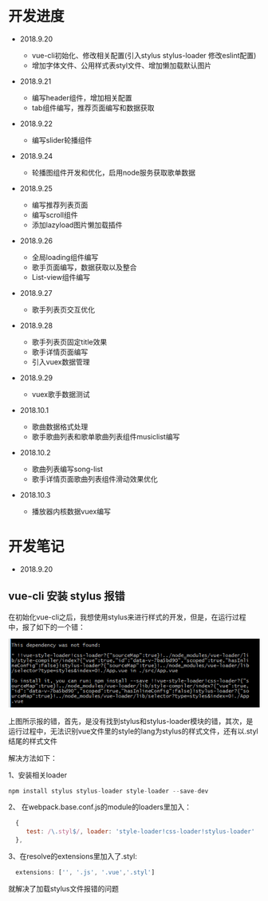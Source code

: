 
# 开发进度

* 2018.9.20

  * vue-cli初始化、修改相关配置(引入stylus  stylus-loader  修改eslint配置)
  * 增加字体文件、公用样式表styl文件、增加懒加载默认图片

* 2018.9.21
  * 编写header组件，增加相关配置
  * tab组件编写，推荐页面编写和数据获取

* 2018.9.22
  * 编写slider轮播组件

* 2018.9.24
  * 轮播图组件开发和优化，启用node服务获取歌单数据

* 2018.9.25
  * 编写推荐列表页面
  * 编写scroll组件
  * 添加lazyload图片懒加载插件

* 2018.9.26
  * 全局loading组件编写
  * 歌手页面编写，数据获取以及整合
  * List-view组件编写

* 2018.9.27
  * 歌手列表页交互优化

* 2018.9.28
  * 歌手列表页固定title效果
  * 歌手详情页面编写
  * 引入vuex数据管理

* 2018.9.29
  * vuex歌手数据测试

* 2018.10.1
  * 歌曲数据格式处理
  * 歌手歌曲列表和歌单歌曲列表组件musiclist编写

* 2018.10.2
  * 歌曲列表编写song-list
  * 歌手详情页面歌曲列表组件滑动效果优化

* 2018.10.3
  * 播放器内核数据vuex编写


# 开发笔记

* 2018.9.20

## vue-cli 安装 stylus 报错

在初始化vue-cli之后，我想使用stylus来进行样式的开发，但是，在运行过程中，报了如下的一个错：

![](https://github.com/bettermu/blog-picture-store/blob/master/vue-music-app/stylus%E6%8A%A5%E9%94%99.png?raw=true)

上图所示报的错，首先，是没有找到stylus和stylus-loader模块的错，其次，是运行过程中，无法识别vue文件里的style的lang为stylus的样式文件，还有以.styl结尾的样式文件

解决方法如下：

1、安装相关loader

``` js
npm install stylus stylus-loader style-loader --save-dev
```

2、 在webpack.base.conf.js的module的loaders里加入：

``` js
  {
     test: /\.styl$/, loader: 'style-loader!css-loader!stylus-loader'
  },
```

3、在resolve的extensions里加入了.styl:

```js
  extensions: ['', '.js', '.vue','.styl']
```

就解决了加载stylus文件报错的问题






